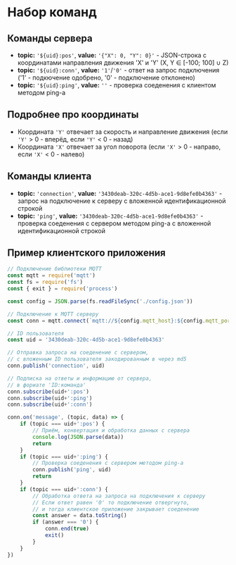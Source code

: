 # Набор команд

## Команды сервера

* **topic:** `'${uid}:pos'`, **value:** `'{"X": 0, "Y": 0}'` - JSON-строка с координатами направления движения 'X' и 'Y' (X, Y ∈ [-100; 100] ∪ Z)
* **topic:** `'${uid}:conn'`, **value:** `'1'`/`'0'` - ответ на запрос подключения ('1' - подкючение одобрено, '0' - подключение отклонено)
* **topic:** `'${uid}:ping'`, **value:** `''` - проверка соеденения с клиентом методом ping-а

## Подробнее про координаты

* Координата `'Y'` отвечает за скорость и направление движения (если `'Y'` > 0 - вперёд, если `'Y'` < 0 - назад)
* Координата `'X'` отвечает за угол поворота (если `'X'` > 0 - направо, если `'X'` < 0 - налево)

## Команды клиента

* **topic:** `'connection'`, **value:** `'3430deab-320c-4d5b-ace1-9d8efe0b4363'` - запрос на подключение к серверу с вложенной идентификационной строкой
* **topic:** `'ping'`, **value:** `'3430deab-320c-4d5b-ace1-9d8efe0b4363'` - проверка соеденения с сервером методом ping-а с вложенной идентификационной строкой

## Пример клиентского приложения

```js
// Подключение библиотеки MQTT
const mqtt = require('mqtt')
const fs = require('fs')
const { exit } = require('process')

const config = JSON.parse(fs.readFileSync('./config.json'))

// Подключение к MQTT серверу
const conn = mqtt.connect(`mqtt://${config.mqtt_host}:${config.mqtt_port}`)

// ID пользователя
const uid = '3430deab-320c-4d5b-ace1-9d8efe0b4363'

// Отправка запроса на соеденение с сервером,
// с вложенным ID пользователя закодированным в через md5
conn.publish('connection', uid)

// Подписка на ответы и информацию от сервера,
// в фориате 'ID:команда'
conn.subscribe(uid+':pos')
conn.subscribe(uid+':ping')
conn.subscribe(uid+':conn')

conn.on('message', (topic, data) => {
    if (topic === uid+':pos') {
        // Приём, конвертация и обработка данных с сервера
        console.log(JSON.parse(data))
        return
    }
    if (topic === uid+':ping') {
        // Проверка соеденения с сервером методом ping-а
        conn.publish('ping', uid)
        return
    }
    if (topic === uid+':conn') {
        // Обработка ответа на запроса на подключения к серверу
        // Если ответ равен '0' то подключение отвергнуто,
        // и тогда клиентское приложение закрывает соеденение
        const answer = data.toString()
        if (answer === '0') {
            conn.end(true)
            exit()
        }
    }
})
```
